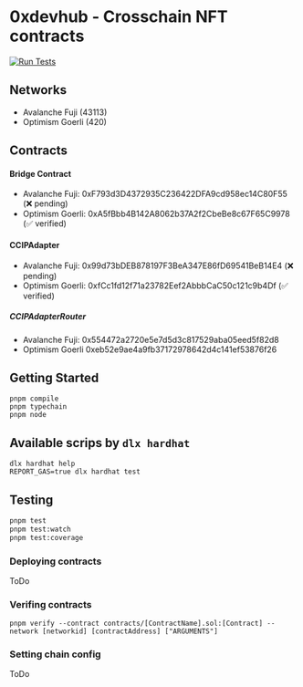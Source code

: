 # 0xdevhub - Crosschain NFT contracts

[![Run Tests](https://github.com/0xdevhub/crosschain-nft-contracts/actions/workflows/tests.yml/badge.svg)](https://github.com/0xdevhub/crosschain-nft-contracts/actions/workflows/tests.yml)

## Networks

- Avalanche Fuji (43113)
- Optimism Goerli (420)

## Contracts

#### Bridge Contract

- Avalanche Fuji: 0xF793d3D4372935C236422DFA9cd958ec14C80F55 (❌ pending)
- Optimism Goerli: 0xA5fBbb4B142A8062b37A2f2CbeBe8c67F65C9978 (✅ verified)

#### CCIPAdapter

- Avalanche Fuji: 0x99d73bDEB878197F3BeA347E86fD69541BeB14E4 (❌ pending)
- Optimism Goerli: 0xfCc1fd12f71a23782Eef2AbbbCaC50c121c9b4Df (✅ verified)

##### CCIPAdapterRouter

- Avalanche Fuji: 0x554472a2720e5e7d5d3c817529aba05eed5f82d8
- Optimism Goerli 0xeb52e9ae4a9fb37172978642d4c141ef53876f26

## Getting Started

```shell
pnpm compile
pnpm typechain
pnpm node
```

## Available scrips by `dlx hardhat`

```shell
dlx hardhat help
REPORT_GAS=true dlx hardhat test
```

## Testing

```bash
pnpm test
pnpm test:watch
pnpm test:coverage
```

### Deploying contracts

ToDo

### Verifing contracts

```shell
pnpm verify --contract contracts/[ContractName].sol:[Contract] --network [networkid] [contractAddress] ["ARGUMENTS"]
```

### Setting chain config

ToDo
